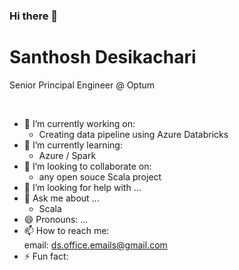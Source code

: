 ### Hi there 👋

# Santhosh Desikachari

Senior Principal Engineer @ Optum

</br>


- 🔭 I’m currently working on:  
  - Creating data pipeline using Azure Databricks
- 🌱 I’m currently learning:  
  - Azure / Spark
- 👯 I’m looking to collaborate on:
  - any open souce Scala project
- 🤔 I’m looking for help with ...
- 💬 Ask me about ...
  - Scala 
- 😄 Pronouns: ...
- 📫 How to reach me:  
      email: ds.office.emails@gmail.com
- ⚡ Fun fact:
